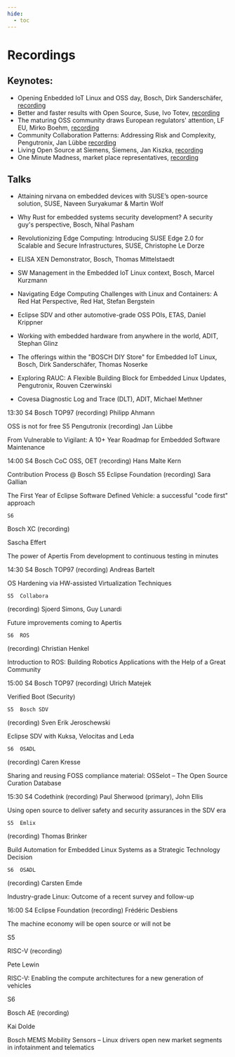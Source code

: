 ```yaml
---
hide:
  - toc
---
```


# Recordings

## Keynotes:
- Opening Enbedded IoT Linux and OSS day, Bosch, Dirk Sanderschäfer, [recording](https://media.video.bosch.com/media/ELIOD+Opening/0_wxxmxii7)
- Better and faster results with Open Source﻿, Suse, Ivo Totev, [recording](https://media.video.bosch.com/media/ELIOD+SUSE+Keynote/0_bi21m6md)
- The maturing OSS community draws European regulators' attention, LF EU, Mirko Boehm, [recording](https://media.video.bosch.com/media/ELIOD+Linux+Foundation+Keynote/0_svfsvuwy)
- Community Collaboration Patterns: Addressing Risk and Complexity, Pengutronix, Jan Lübbe [recording](https://media.video.bosch.com/media/ELIOD+Pengutronix+Keynote/0_2w1w88nb)
- Living Open Source at Siemens, Siemens, Jan Kiszka﻿, [recording](https://media.video.bosch.com/media/ELIOD+Siemens+Keynote/0_fvo5pge8)
- One Minute Madness, market place representatives, [recording](https://media.video.bosch.com/media/ELIOD+Market+Places+Intro/0_r4fvm268)

 
## Talks

- Attaining nirvana on embedded devices with SUSE’s open-source solution, SUSE, Naveen Suryakumar & Martin Wolf 
- Why Rust for embedded systems security development? A security guy's perspective, Bosch, Nihal Pasham
- Revolutionizing Edge Computing: Introducing SUSE Edge 2.0 for Scalable and Secure Infrastructures, SUSE, Christophe Le Dorze

- ELISA XEN Demonstrator, Bosch, Thomas Mittelstaedt
- SW Management in the Embedded IoT Linux context, Bosch, Marcel Kurzmann

- Navigating Edge Computing Challenges with Linux and Containers: A Red Hat Perspective, Red Hat, Stefan Bergstein 
- Eclipse SDV and other automotive-grade OSS POIs, ETAS, Daniel Krippner
- Working with embedded hardware from anywhere in the world, ADIT, Stephan Glinz



- The offerings within the "BOSCH DIY Store" for Embedded IoT Linux, Bosch, Dirk Sanderschäfer, Thomas Noserke 
- Exploring RAUC: A Flexible Building Block for Embedded Linux Updates, Pengutronix, Rouven Czerwinski
- Covesa Diagnostic Log and Trace (DLT), ADIT, Michael Methner
	
 

 
 13:30	S4	Bosch TOP97
(recording)
Philipp Ahmann 

OSS is not for free
 	S5	Pengutronix
(recording)
Jan Lübbe

From Vulnerable to Vigilant: A 10+ Year Roadmap for Embedded Software Maintenance 
 	 	 	
 

 
 	 	 	
 

 
 14:00	S4	Bosch CoC OSS, OET
(recording)
Hans Malte Kern

Contribution Process @ Bosch
 	S5	Eclipse Foundation
(recording)
Sara Gallian

The First Year of Eclipse Software Defined Vehicle: a successful "code first" approach 

 	S6	
Bosch XC
(recording)

Sascha Effert

The power of Apertis
From development to continuous testing in minutes

 	 	 	
 

 
 14:30	S4	Bosch TOP97
(recording)
Andreas Bartelt

OS Hardening via HW-assisted Virtualization Techniques

 	S5	Collabora
(recording)
Sjoerd Simons, Guy Lunardi 

Future improvements coming to Apertis

 	S6	ROS
(recording)
Christian Henkel

Introduction to ROS: Building Robotics Applications with the Help of a Great Community
 	 	 	
 

 
 15:00	S4	Bosch TOP97
(recording)
Ulrich Matejek

Verified Boot (Security)

 	S5	Bosch SDV
(recording)
Sven Erik Jeroschewski

Eclipse SDV with Kuksa, Velocitas and Leda 

 	S6	OSADL
(recording)
Caren Kresse

Sharing and reusing FOSS compliance material: OSSelot – The Open Source Curation Database

 	 	 	
 

 
 15:30	S4	Codethink
(recording)
Paul Sherwood (primary), John Ellis

Using open source to deliver safety and security assurances in the SDV era

 	S5	Emlix
(recording)
Thomas Brinker

Build Automation for Embedded Linux Systems as a Strategic Technology Decision 

 	S6	OSADL
(recording)
Carsten Emde

Industry-grade Linux: Outcome of a recent survey and follow-up

 	 	 	
 

 
 16:00	 S4	Eclipse Foundation
(recording)
Frédéric Desbiens

The machine economy will be open source or will not be 

 

 S5

RISC-V
(recording)

Pete Lewin

RISC-V: Enabling the compute architectures for a new generation of vehicles

 

 S6

 	
Bosch AE
(recording)

 	
Kai Dolde

 	
Bosch MEMS Mobility Sensors – Linux drivers open new market segments in infotainment and telematics

